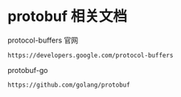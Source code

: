 # protobuf 相关文档

protocol-buffers 官网

```
https://developers.google.com/protocol-buffers
```

protobuf-go

```sh
https://github.com/golang/protobuf
```

